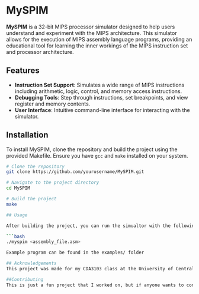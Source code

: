 # MySPIM

**MySPIM** is a 32-bit MIPS processor simulator designed to help users understand and experiment with the MIPS architecture. This simulator allows for the execution of MIPS assembly language programs, providing an educational tool for learning the inner workings of the MIPS instruction set and processor architecture. 

## Features

- **Instruction Set Support**: Simulates a wide range of MIPS instructions including arithmetic, logic, control, and memory access instructions.
- **Debugging Tools**: Step through instructions, set breakpoints, and view register and memory contents.
- **User Interface**: Intuitive command-line interface for interacting with the simulator.

## Installation

To install MySPIM, clone the repository and build the project using the provided Makefile. Ensure you have `gcc` and `make` installed on your system.

```bash
# Clone the repository
git clone https://github.com/yourusername/MySPIM.git

# Navigate to the project directory
cd MySPIM

# Build the project
make

## Usage

After building the project, you can run the simualtor with the following command:

```bash
./myspim <assembly_file.asm>

Example program can be found in the examples/ folder

## Acknowledgements
This project was made for my CDA3103 class at the University of Central Florida. Credit to my professor, John Aedo, for providing spimcore.h and spimcore.c, and for giving me all the knowledge I learned in that class!

##Contributing
This is just a fun project that I worked on, but if anyone wants to contribute I accept pull requests!
